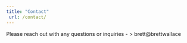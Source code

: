 ```yaml
---
title: "Contact"
 url: /contact/
---
```

Please reach out with any questions or inquiries - > brett@brettwallace